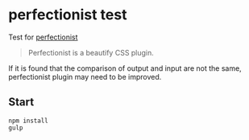 # perfectionist test

Test for [perfectionist](https://github.com/ben-eb/perfectionist)

> Perfectionist is a beautify CSS plugin. 

If it is found that the comparison of output and input are not the same, perfectionist plugin may need to be improved.

## Start

```console
npm install
gulp
```


